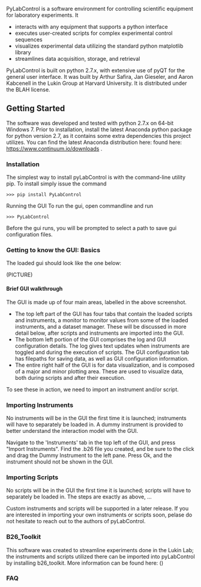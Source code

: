 PyLabControl is a software environment for controlling scientific equipment for laboratory experiments. It
+	interacts with any equipment that supports a python interface
+	executes user-created scripts for complex experimental control sequences
+	visualizes experimental data utilizing the standard python matplotlib library
+	streamlines data acquisition, storage, and retrieval 

PyLabControl is built on python 2.7.x, with extensive use of pyQT for the general user interface. 
It was built by Arthur Safira, Jan Gieseler, and Aaron Kabcenell in the Lukin Group at Harvard University. 
It is distributed under the BLAH license.


## Getting Started
The software was developed and tested with python 2.7.x on 64-bit Windows 7. Prior to installation, install the latest 
Anaconda python package for python version 2.7, as it contains some extra dependencies this project utilizes.
You can find the latest Anaconda distribution here: found here: https://www.continuum.io/downloads . 

### Installation
The simplest way to install pyLabControl is with the command-line utility pip. To install simply issue the command

```>>> pip install PyLabControl```

Running the GUI
To run the gui, open commandline and run

``` >>> PyLabControl ```

Before the gui runs, you will be prompted to select a path to save gui configuration files.

### Getting to know the GUI: Basics
The loaded gui should look like the one below:

(PICTURE)

#### Brief GUI walkthrough
The GUI is made up of four main areas, labelled in the above screenshot.
+ The top left part of the GUI has four tabs that contain the loaded scripts and instruments, 
a monitor to monitor values from some of the loaded instruments, 
and a dataset manager. These will be discussed in more detail below, after scripts and instruments are imported into the GUI.
+ The bottom left portion of the GUI comprises the log and GUI configuration details. The log gives text updates when instruments
are toggled and during the execution of scripts. The GUI configuration tab has filepaths for saving data, as well as GUI configuration information.
+ The entire right half of the GUI is for data visualization, and is composed of a major and minor plotting area. 
These are used to visualize data, both during scripts and after their execution.

To see these in action, we need to import an instrument and/or script.

### Importing Instruments
No instruments will be in the GUI the first time it is launched; instruments will have to separately be loaded in. A
dummy instrument is provided to better understand the interaction model with the GUI.

Navigate to the 'Instruments' tab in the top left of the GUI, and press "Import Instruments". Find the .b26 file you created, 
and be sure to the click and drag the Dummy Instrument to the left pane. Press Ok, and the instrument should not be shown in the GUI. 

### Importing Scripts
No scripts will be in the GUI the first time it is launched; scripts will have to separately be loaded in. The steps are exactly as above, ...

Custom instruments and scripts will be supported in a later release. 
If you are interested in importing your own instruments or scripts soon, pelase do not hesitate to reach out to the authors of pyLabControl.

### B26_Toolkit
This software was created to streamline experiments done in the Lukin Lab; the instruments and scripts utilized there can be imported into pyLabControl by installing b26_toolkit. More information can be found here: ()

### FAQ
